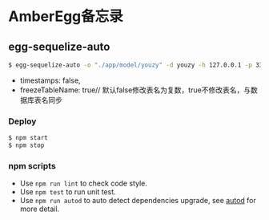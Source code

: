 # AmberEgg备忘录

## egg-sequelize-auto


```bash
$ egg-sequelize-auto -o "./app/model/youzy" -d youzy -h 127.0.0.1 -p 3306 -u root  -x 123456 -e mysql
```
- timestamps: false,
- freezeTableName: true// 默认false修改表名为复数，true不修改表名，与数据库表名同步

### Deploy

```bash
$ npm start
$ npm stop
```

### npm scripts

- Use `npm run lint` to check code style.
- Use `npm test` to run unit test.
- Use `npm run autod` to auto detect dependencies upgrade, see [autod](https://www.npmjs.com/package/autod) for more detail.


[egg]: https://eggjs.org
